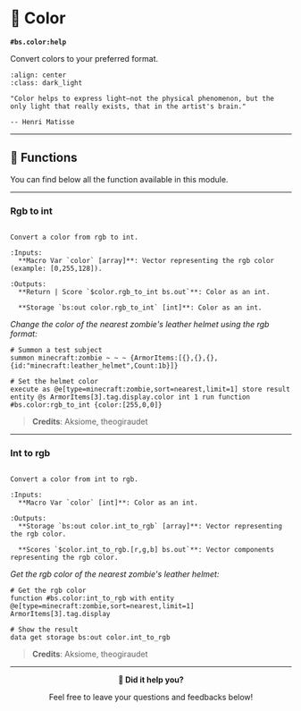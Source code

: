 # 🎨 Color

**`#bs.color:help`**

Convert colors to your preferred format.

```{image} img/color.jpg
:align: center
:class: dark_light
```

```{epigraph}
"Color helps to express light—not the physical phenomenon, but the only light that really exists, that in the artist's brain."

-- Henri Matisse
```

---

## 🔧 Functions

You can find below all the function available in this module.

---

### Rgb to int

```{function} #bs.color:rgb_to_int

Convert a color from rgb to int.

:Inputs:
  **Macro Var `color` [array]**: Vector representing the rgb color (example: [0,255,128]).

:Outputs:
  **Return | Score `$color.rgb_to_int bs.out`**: Color as an int.

  **Storage `bs:out color.rgb_to_int` [int]**: Color as an int.
```

*Change the color of the nearest zombie's leather helmet using the rgb format:*
```mcfunction
# Summon a test subject
summon minecraft:zombie ~ ~ ~ {ArmorItems:[{},{},{},{id:"minecraft:leather_helmet",Count:1b}]}

# Set the helmet color
execute as @e[type=minecraft:zombie,sort=nearest,limit=1] store result entity @s ArmorItems[3].tag.display.color int 1 run function #bs.color:rgb_to_int {color:[255,0,0]}
```

> **Credits**: Aksiome, theogiraudet

---

### Int to rgb

```{function} #bs.color:int_to_rgb

Convert a color from int to rgb.

:Inputs:
  **Macro Var `color` [int]**: Color as an int.

:Outputs:
  **Storage `bs:out color.int_to_rgb` [array]**: Vector representing the rgb color.

  **Scores `$color.int_to_rgb.[r,g,b] bs.out`**: Vector components representing the rgb color.
```

*Get the rgb color of the nearest zombie's leather helmet:*
```mcfunction
# Get the rgb color
function #bs.color:int_to_rgb with entity @e[type=minecraft:zombie,sort=nearest,limit=1] ArmorItems[3].tag.display

# Show the result
data get storage bs:out color.int_to_rgb
```

> **Credits**: Aksiome, theogiraudet

---

<div align=center>

**💬 Did it help you?**

Feel free to leave your questions and feedbacks below!

</div>

<script src="https://giscus.app/client.js"
        data-repo="Gunivers/Glibs"
        data-repo-id="R_kgDOHQjqYg"
        data-category="Documentation"
        data-category-id="DIC_kwDOHQjqYs4CUQpy"
        data-mapping="title"
        data-strict="0"
        data-reactions-enabled="1"
        data-emit-metadata="0"
        data-input-position="bottom"
        data-theme="light"
        data-lang="fr"
        data-loading="lazy"
        crossorigin="anonymous"
        async>
</script>

